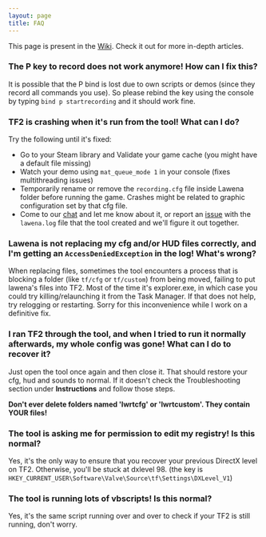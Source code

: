 ```yaml
---
layout: page
title: FAQ
---
```


<div class="message">
  This page is present in the <a href="{{ site.github.repo }}/wiki">Wiki</a>. Check it out for more in-depth articles.
</div>

### The P key to record does not work anymore! How can I fix this?

It is possible that the P bind is lost due to own scripts or demos (since they record all commands you use). So please rebind the key using the console by typing ``bind p startrecording`` and it should work fine.

### TF2 is crashing when it's run from the tool! What can I do?

Try the following until it's fixed:

* Go to your Steam library and Validate your game cache (you might have a default file missing)
* Watch your demo using ``mat_queue_mode 1`` in your console (fixes multithreading issues)
* Temporarily rename or remove the ``recording.cfg`` file inside Lawena folder before running the game. Crashes might be related to graphic configuration set by that cfg file.
* Come to our [chat](https://gitter.im/iabarca/lawena-recording-tool) and let me know about it, or report an [issue](https://github.com/quanticc/lawena-recording-tool/issues) with the ``lawena.log`` file that the tool created and we'll figure it out together.

### Lawena is not replacing my cfg and/or HUD files correctly, and I'm getting an ``AccessDeniedException`` in the log! What's wrong?

When replacing files, sometimes the tool encounters a process that is blocking a folder (like ``tf/cfg`` or ``tf/custom``) from being moved, failing to put lawena's files into TF2. Most of the time it's explorer.exe, in which case you could try killing/relaunching it from the Task Manager. If that does not help, try relogging or restarting. Sorry for this inconvenience while I work on a definitive fix.

### I ran TF2 through the tool, and when I tried to run it normally afterwards, my whole config was gone! What can I do to recover it?

Just open the tool once again and then close it. That should restore your cfg, hud and sounds to normal. If it doesn't check the Troubleshooting section under **Instructions** and follow those steps.

**Don't ever delete folders named 'lwrtcfg' or 'lwrtcustom'. They contain YOUR files!**

### The tool is asking me for permission to edit my registry! Is this normal?

Yes, it's the only way to ensure that you recover your previous DirectX level on TF2. Otherwise, you'll be stuck at dxlevel 98. (the key is ``HKEY_CURRENT_USER\Software\Valve\Source\tf\Settings\DXLevel_V1``)

### The tool is running lots of vbscripts! Is this normal?

Yes, it's the same script running over and over to check if your TF2 is still running, don't worry.
